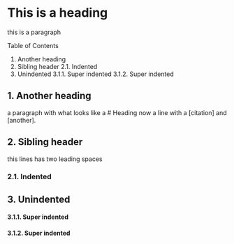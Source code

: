 # This is a heading

this is a paragraph

Table of Contents
1. Another heading
2. Sibling header
2.1. Indented
3. Unindented
3.1.1. Super indented
3.1.2. Super indented

## 1. Another heading

a paragraph with what looks like a # Heading
now a line with a [citation] and [another].

## 2. Sibling header

  this lines has two leading spaces

### 2.1. Indented

## 3. Unindented

#### 3.1.1. Super indented
#### 3.1.2. Super indented
